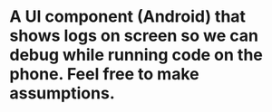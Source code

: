 # A UI component (Android) that shows logs on screen so we can debug while running code on the phone. Feel free to make assumptions.
